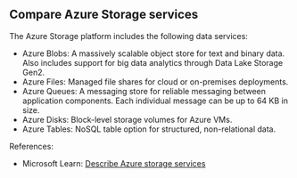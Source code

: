## Compare Azure Storage services

The Azure Storage platform includes the following data services:

* Azure Blobs: A massively scalable object store for text and binary data. Also includes support for big data analytics through Data Lake Storage Gen2.
* Azure Files: Managed file shares for cloud or on-premises deployments.
* Azure Queues: A messaging store for reliable messaging between application components. Each individual message can be up to 64 KB in size. 
* Azure Disks: Block-level storage volumes for Azure VMs.
* Azure Tables: NoSQL table option for structured, non-relational data.

References:

* Microsoft Learn: [Describe Azure storage services](https://learn.microsoft.com/en-us/training/modules/describe-azure-storage-services/4-describe-azure-storage-services)
